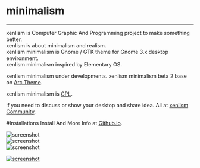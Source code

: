 # minimalism
---  
xenlism is Computer Graphic And Programming project to make something better.   
xenlism is about minimalism and realism.   
xenlism minimalism is Gnome / GTK theme for Gnome 3.x desktop environment.     
xenlism minimalism inspired by Elementary OS.    


xenlism minimalism under developments.
xenlism minimalism beta 2 base on [Arc Theme](https://github.com/horst3180/Arc-theme).


xenlism minimalism is [GPL](http://www.gnu.org/licenses/gpl-3.0.txt).

if you need to discuss or show your desktop and share idea. All at [xenlism Community](https://plus.google.com/communities/109015399598666540563).   

#Installations
Install And More Info at [Github.io](https://xenlism.github.io/minimalism).    

![screenshot](https://raw.githubusercontent.com/xenlism/minimalism/master/Screenshot/xenlism_minimalism_cover1.png)   
![screenshot](https://raw.githubusercontent.com/xenlism/minimalism/master/Screenshot/xenlism_minimalism_cover2.png)    
![screenshot](https://raw.githubusercontent.com/xenlism/minimalism/master/Screenshot/xenlism_minimalism_cover3.png)    

[![screenshot](https://www.paypalobjects.com/webstatic/mktg/merchant_portal/button/donate.en.png)](https://paypal.me/xenatt)
